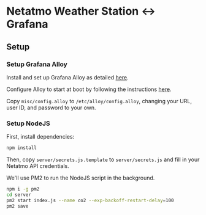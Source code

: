 # Netatmo Weather Station <-> Grafana

## Setup

### Setup Grafana Alloy

Install and set up Grafana Alloy as detailed [here](https://grafana.com/docs/alloy/latest/set-up/install/linux/).

Configure Alloy to start at boot by following the instructions [here](https://grafana.com/docs/alloy/latest/set-up/run/linux/).

Copy `misc/config.alloy` to `/etc/alloy/config.alloy`, changing your URL, user ID, and password to your own.

### Setup NodeJS

First, install dependencies:
```bash
npm install
```

Then, copy `server/secrets.js.template` to `server/secrets.js` and fill in your Netatmo API credentials.

We'll use PM2 to run the NodeJS script in the background.

```bash
npm i -g pm2
cd server
pm2 start index.js --name co2 --exp-backoff-restart-delay=100
pm2 save
```
